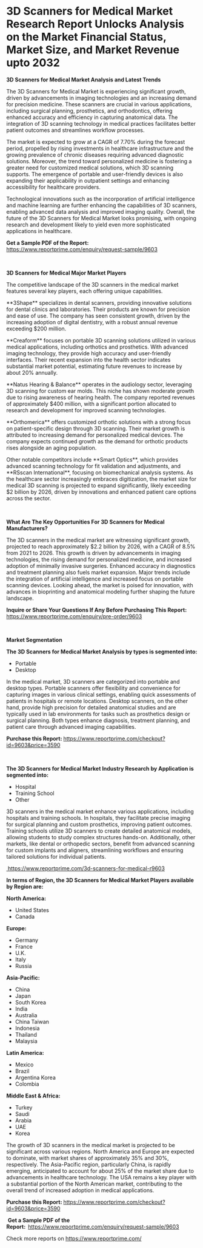 <p><h1>3D Scanners for Medical Market Research Report Unlocks Analysis on the Market Financial Status, Market Size, and Market Revenue upto 2032</h1></p><p><strong>3D Scanners for Medical Market Analysis and Latest Trends</strong></p>
<p><p>The 3D Scanners for Medical Market is experiencing significant growth, driven by advancements in imaging technologies and an increasing demand for precision medicine. These scanners are crucial in various applications, including surgical planning, prosthetics, and orthodontics, offering enhanced accuracy and efficiency in capturing anatomical data. The integration of 3D scanning technology in medical practices facilitates better patient outcomes and streamlines workflow processes.</p><p>The market is expected to grow at a CAGR of 7.70% during the forecast period, propelled by rising investments in healthcare infrastructure and the growing prevalence of chronic diseases requiring advanced diagnostic solutions. Moreover, the trend toward personalized medicine is fostering a greater need for customized medical solutions, which 3D scanning supports. The emergence of portable and user-friendly devices is also expanding their applicability in outpatient settings and enhancing accessibility for healthcare providers.</p><p>Technological innovations such as the incorporation of artificial intelligence and machine learning are further enhancing the capabilities of 3D scanners, enabling advanced data analysis and improved imaging quality. Overall, the future of the 3D Scanners for Medical Market looks promising, with ongoing research and development likely to yield even more sophisticated applications in healthcare.</p></p>
<p><strong>Get a Sample PDF of the Report:&nbsp;</strong> <a href="https://www.reportprime.com/enquiry/request-sample/9603?utm_campaign=3293&utm_medium=2&utm_source=Github&utm_content=ia&utm_term=20032025&utm_id=3d-scanners-for-medical">https://www.reportprime.com/enquiry/request-sample/9603</a></p>
<p>&nbsp;</p>
<p><strong>3D Scanners for Medical Major Market Players</strong></p>
<p><p>The competitive landscape of the 3D scanners in the medical market features several key players, each offering unique capabilities. </p><p>**3Shape** specializes in dental scanners, providing innovative solutions for dental clinics and laboratories. Their products are known for precision and ease of use. The company has seen consistent growth, driven by the increasing adoption of digital dentistry, with a robust annual revenue exceeding $200 million.</p><p>**Creaform** focuses on portable 3D scanning solutions utilized in various medical applications, including orthotics and prosthetics. With advanced imaging technology, they provide high accuracy and user-friendly interfaces. Their recent expansion into the health sector indicates substantial market potential, estimating future revenues to increase by about 20% annually.</p><p>**Natus Hearing & Balance** operates in the audiology sector, leveraging 3D scanning for custom ear molds. This niche has shown moderate growth due to rising awareness of hearing health. The company reported revenues of approximately $400 million, with a significant portion allocated to research and development for improved scanning technologies.</p><p>**Orthomerica** offers customized orthotic solutions with a strong focus on patient-specific design through 3D scanning. Their market growth is attributed to increasing demand for personalized medical devices. The company expects continued growth as the demand for orthotic products rises alongside an aging population.</p><p>Other notable competitors include **Smart Optics**, which provides advanced scanning technology for fit validation and adjustments, and **RSscan International**, focusing on biomechanical analysis systems. As the healthcare sector increasingly embraces digitization, the market size for medical 3D scanning is projected to expand significantly, likely exceeding $2 billion by 2026, driven by innovations and enhanced patient care options across the sector.</p></p>
<p>&nbsp;</p>
<p><strong>What Are The Key Opportunities For 3D Scanners for Medical Manufacturers?</strong></p>
<p><p>The 3D scanners in the medical market are witnessing significant growth, projected to reach approximately $2.2 billion by 2026, with a CAGR of 8.5% from 2021 to 2026. This growth is driven by advancements in imaging technologies, the rising demand for personalized medicine, and increased adoption of minimally invasive surgeries. Enhanced accuracy in diagnostics and treatment planning also fuels market expansion. Major trends include the integration of artificial intelligence and increased focus on portable scanning devices. Looking ahead, the market is poised for innovation, with advances in bioprinting and anatomical modeling further shaping the future landscape.</p></p>
<p><strong>Inquire or Share Your Questions If Any Before Purchasing This Report:</strong> <a href="https://www.reportprime.com/enquiry/pre-order/9603?utm_campaign=3293&utm_medium=2&utm_source=Github&utm_content=ia&utm_term=20032025&utm_id=3d-scanners-for-medical">https://www.reportprime.com/enquiry/pre-order/9603</a></p>
<p>&nbsp;</p>
<p><strong>Market Segmentation</strong></p>
<p><strong>The 3D Scanners for Medical Market Analysis by types is segmented into:</strong></p>
<p><ul><li>Portable</li><li>Desktop</li></ul></p>
<p><p>In the medical market, 3D scanners are categorized into portable and desktop types. Portable scanners offer flexibility and convenience for capturing images in various clinical settings, enabling quick assessments of patients in hospitals or remote locations. Desktop scanners, on the other hand, provide high precision for detailed anatomical studies and are typically used in lab environments for tasks such as prosthetics design or surgical planning. Both types enhance diagnosis, treatment planning, and patient care through advanced imaging capabilities.</p></p>
<p><strong>Purchase this Report:&nbsp;</strong><a href="https://www.reportprime.com/checkout?id=9603&price=3590&utm_campaign=3293&utm_medium=2&utm_source=Github&utm_content=ia&utm_term=20032025&utm_id=3d-scanners-for-medical">https://www.reportprime.com/checkout?id=9603&price=3590</a></p>
<p>&nbsp;</p>
<p><strong>The 3D Scanners for Medical Market Industry Research by Application is segmented into:</strong></p>
<p><ul><li>Hospital</li><li>Training School</li><li>Other</li></ul></p>
<p><p>3D scanners in the medical market enhance various applications, including hospitals and training schools. In hospitals, they facilitate precise imaging for surgical planning and custom prosthetics, improving patient outcomes. Training schools utilize 3D scanners to create detailed anatomical models, allowing students to study complex structures hands-on. Additionally, other markets, like dental or orthopedic sectors, benefit from advanced scanning for custom implants and aligners, streamlining workflows and ensuring tailored solutions for individual patients.</p></p>
<p><a href="https://www.reportprime.com/3d-scanners-for-medical-r9603?utm_campaign=3293&utm_medium=2&utm_source=Github&utm_content=ia&utm_term=20032025&utm_id=3d-scanners-for-medical">&nbsp;https://www.reportprime.com/3d-scanners-for-medical-r9603</a></p>
<p><strong>In terms of Region, the 3D Scanners for Medical Market Players available by Region are:</strong></p>
<p>
    <p> <strong> North America: </strong>
        <ul>
            <li>United States</li>
            <li>Canada</li>
        </ul>
        </p> 
    <p> <strong> Europe: </strong>
        <ul>
            <li>Germany</li>
            <li>France</li>
            <li>U.K.</li>
            <li>Italy</li>
            <li>Russia</li>
        </ul>
        </p> 
    <p> <strong> Asia-Pacific: </strong>
        <ul>
            <li>China</li>
            <li>Japan</li>
            <li>South Korea</li>
            <li>India</li>
            <li>Australia</li>
            <li>China Taiwan</li>
            <li>Indonesia</li>
            <li>Thailand</li>
            <li>Malaysia</li>
        </ul>
        </p> 
    <p> <strong> Latin America: </strong>
        <ul>
            <li>Mexico</li>
            <li>Brazil</li>
            <li>Argentina Korea</li>
            <li>Colombia</li>
        </ul>
        </p> 
    <p> <strong> Middle East & Africa: </strong>
        <ul>
            <li>Turkey</li>
            <li>Saudi</li>
            <li>Arabia</li>
            <li>UAE</li>
            <li>Korea</li>
        </ul>
    </p>
    </p>
<p><p>The growth of 3D scanners in the medical market is projected to be significant across various regions. North America and Europe are expected to dominate, with market shares of approximately 35% and 30%, respectively. The Asia-Pacific region, particularly China, is rapidly emerging, anticipated to account for about 25% of the market share due to advancements in healthcare technology. The USA remains a key player with a substantial portion of the North American market, contributing to the overall trend of increased adoption in medical applications.</p></p>
<p><strong>Purchase this Report: </strong><a href="https://www.reportprime.com/checkout?id=9603&price=3590&utm_campaign=3293&utm_medium=2&utm_source=Github&utm_content=ia&utm_term=20032025&utm_id=3d-scanners-for-medical">https://www.reportprime.com/checkout?id=9603&price=3590</a></p>
<p>&nbsp;<strong>Get a Sample PDF of the Report:&nbsp;&nbsp;</strong><a href="https://www.reportprime.com/enquiry/request-sample/9603?utm_campaign=3293&utm_medium=2&utm_source=Github&utm_content=ia&utm_term=20032025&utm_id=3d-scanners-for-medical">https://www.reportprime.com/enquiry/request-sample/9603</a></p>
<p><strong></strong></p>
<p>Check more reports on <a href="https://www.reportprime.com/?utm_campaign=3293&utm_medium=2&utm_source=Github&utm_content=ia&utm_term=20032025&utm_id=3d-scanners-for-medical">https://www.reportprime.com/</a></p>